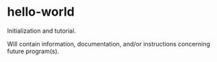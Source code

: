 # hello-world

Initialization and tutorial.

Will contain information, documentation, and/or instructions concerning future program(s).
